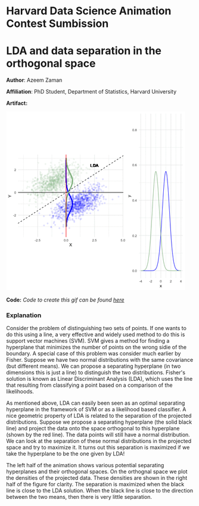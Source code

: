 # Harvard Data Science Animation Contest Sumbission




# LDA and data separation in the orthogonal space

**Author**: Azeem Zaman

**Affiliation**: PhD Student, Department of Statistics, Harvard University


**Artifact:**

![](https://raw.githubusercontent.com/azeemzaman/animation-contest/master/ArtifactExamples/AzeemZaman_artifact.gif)

**Code:** *Code to create this gif can be found [here](https://github.com/azeemzaman/animation-contest/blob/master/CodeExamples/AzeemZaman_code.R)*

### Explanation

Consider the problem of distinguishing two sets of points. If one wants to do this using a line, a very effective and widely used method to do this is support vector machines (SVM). SVM gives a method for finding a hyperplane that minimizes the number of points on the wrong sidie of the boundary. A special case of this problem was consider much earlier by Fisher. Suppose we have two normal distributions with the same covariance (but different means). We can propose a separating hyperplane (in two dimensions this is just a line) to distinguish the two distributions. Fisher's solution is known as Linear Discriminant Analysis (LDA), which uses the line that resulting from classifying a point based on a comparison of the likelihoods.

As mentioned above, LDA can easily been seen as an optimal separating hyperplane in the framework of SVM or as a likelihood based classifier. A nice geometric property of LDA is related to the separation of the projected distributions. Suppose we propose a separating hyperplane (the solid black line) and project the data onto the space orthogonal to this hyperplane (shown by the red line). The data points will still have a normal distribution. We can look at the separation of these normal distributions in the projected space and try to maximize it. It turns out this separation is maximized if we take the hyperplane to be the one given by LDA! 

The left half of the animation shows various potential separating hyperplanes and their orthogonal spaces. On the orthognal space we plot the densities of the projected data. These densities are shown in the right half of the figure for clarity. The separation is maximized when the black line is close to the LDA solution. When the black line is close to the direction between the two means, then there is very little separation.
